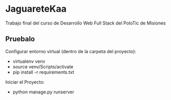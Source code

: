 # JaguareteKaa
Trabajo final del curso de Desarrollo Web Full Stack del PoloTic de Misiones

## Pruebalo
Configurar entorno virtual (dentro de la carpeta del proyecto):
  - virtualenv venv
  - source venv/Scripts/activate
  - pip install -r requirements.txt

Iniciar el Proyecto:
  - python manage.py runserver
